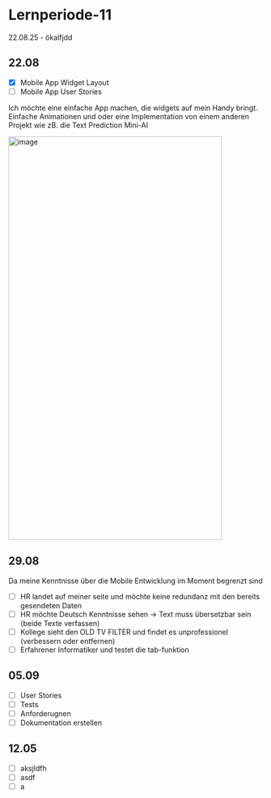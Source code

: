 # Lernperiode-11

22.08.25 - ökalfjdd


## 22.08
 - [x] Mobile App Widget Layout
 - [ ] Mobile App User Stories

Ich möchte eine einfache App machen, die widgets auf mein Handy bringt. Einfache Animationen und oder eine Implementation von einem anderen Projekt wie zB. die Text Prediction Mini-AI

<img width="422" height="796" alt="image" src="https://github.com/user-attachments/assets/20fa161b-c2fa-4569-a8fe-de5019596c2c" />


## 29.08
Da meine Kenntnisse über die Mobile Entwicklung im Moment begrenzt sind 
- [ ] HR landet auf meiner seite und möchte keine redundanz mit den bereits gesendeten Daten
- [ ] HR möchte Deutsch Kenntnisse sehen -> Text muss übersetzbar sein (beide Texte verfassen)
- [ ] Kollege sieht den OLD TV FILTER und findet es unprofessionel (verbessern oder entfernen)
- [ ] Erfahrener Informatiker und testet die tab-funktion

## 05.09
- [ ]  User Stories
- [ ]  Tests
- [ ]  Anforderugnen
- [ ]  Dokumentation erstellen

## 12.05
- [ ] aksjldfh
- [ ] asdf
- [ ] a
